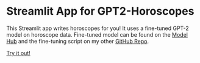 # Streamlit App for GPT2-Horoscopes

This Streamlit app writes horoscopes for you! It uses a fine-tuned GPT-2 model on horoscope data. Fine-tuned model can be found on the [Model Hub]() and the fine-tuning script on my other [GitHub Repo]().

[Try it out!](https://share.streamlit.io/shahp7575/gpt2-horoscopes-app/generate.py)